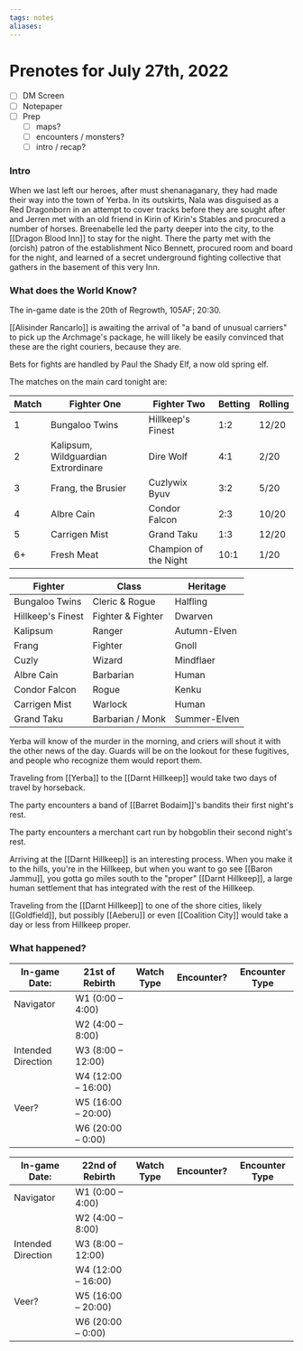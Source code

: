 ```yaml
---
tags: notes
aliases:
---
```


# Prenotes for July 27th, 2022
- [ ] DM Screen
- [ ] Notepaper
- [ ] Prep
	- [ ] maps?
	- [ ] encounters / monsters?
	- [ ] intro / recap?

### Intro
When we last left our heroes, after must shenanaganary, they had made their way into the town of Yerba. In its outskirts, Nala was disguised as a Red Dragonborn in an attempt to cover tracks before they are sought after and Jerren met with an old friend in Kirin of Kirin's Stables and procured a number of horses. Breenabelle led the party deeper into the city, to the [[Dragon Blood Inn]] to stay for the night. There the party met with the (orcish) patron of the establishment Nico Bennett, procured room and board for the night, and learned of a secret underground fighting collective that gathers in the basement of this very Inn.

### What does the World Know?
The in-game date is the 20th of Regrowth, 105AF; 20:30.

[[Alisinder Rancarlo]] is awaiting the arrival of "a band of unusual carriers" to pick up the Archmage's package, he will likely be easily convinced that these are the right couriers, because they are. 

Bets for fights are handled by Paul the Shady Elf, a now old spring elf. 

The matches on the main card tonight are:

Match | Fighter One | Fighter Two | Betting | Rolling
--- | --- | --- | --- | ---
1 | Bungaloo Twins | Hillkeep's Finest | 1:2 | 12/20
2 | Kalipsum, Wildguardian Extrordinare | Dire Wolf | 4:1 | 2/20
3 | Frang, the Brusier | Cuzlywix Byuv | 3:2 | 5/20
4 | Albre Cain | Condor Falcon | 2:3 | 10/20
5 | Carrigen Mist | Grand Taku | 1:3 | 12/20
6+ | Fresh Meat | Champion of the Night | 10:1 | 1/20

Fighter | Class | Heritage
--- | --- | ---
Bungaloo Twins | Cleric & Rogue | Halfling
Hillkeep's Finest | Fighter & Fighter | Dwarven
Kalipsum | Ranger | Autumn-Elven
Frang | Fighter | Gnoll
Cuzly | Wizard | Mindflaer
Albre Cain | Barbarian | Human
Condor Falcon | Rogue | Kenku
Carrigen Mist | Warlock | Human
Grand Taku | Barbarian / Monk | Summer-Elven 

Yerba will know of the murder in the morning, and criers will shout it with the other news of the day. Guards will be on the lookout for these fugitives, and people who recognize them would report them.

Traveling from [[Yerba]] to the [[Darnt Hillkeep]] would take two days of travel by horseback. 

The party encounters a band of [[Barret Bodaim]]'s bandits their first night's rest.

The party encounters a merchant cart run by hobgoblin their second night's rest.

Arriving at the [[Darnt Hillkeep]] is an interesting process. When you make it to the hills, you're in the Hillkeep, but when you want to go see [[Baron Jammu]], you gotta go miles south to the "proper" [[Darnt Hillkeep]], a large human settlement that has integrated with the rest of the Hillkeep.

Traveling from the [[Darnt Hillkeep]] to one of the shore cities, likely [[Goldfield]], but possibly [[Aeberu]] or even [[Coalition City]] would take a day or less from Hillkeep proper.

### What happened?




| In-game Date:      | 21st of Rebirth | Watch Type | Encounter? | Encounter Type |
| ------------------ | ------------------ | ---------- | ---------- | -------------- |
| Navigator          | W1 (0:00 – 4:00)   |            |            |                |
|                    | W2 (4:00 – 8:00)   |            |            |                |
| Intended Direction | W3 (8:00 – 12:00)  |            |            |                |
|                    | W4 (12:00 – 16:00) |            |            |                |
| Veer?              | W5 (16:00 – 20:00) |            |            |                |
|                    | W6 (20:00 – 0:00)  |            |            |                |

| In-game Date:      | 22nd of Rebirth | Watch Type | Encounter? | Encounter Type |
| ------------------ | ------------------ | ---------- | ---------- | -------------- |
| Navigator          | W1 (0:00 – 4:00)   |            |            |                |
|                    | W2 (4:00 – 8:00)   |            |            |                |
| Intended Direction | W3 (8:00 – 12:00)  |            |            |                |
|                    | W4 (12:00 – 16:00) |            |            |                |
| Veer?              | W5 (16:00 – 20:00) |            |            |                |
|                    | W6 (20:00 – 0:00)  |            |            |                |

